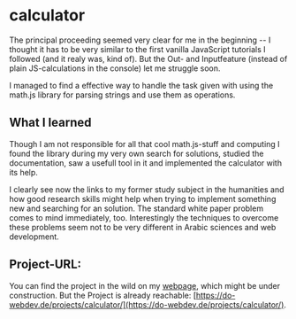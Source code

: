 # calculator
The principal proceeding seemed very clear for me in the beginning -- I thought it has to be very similar to the first vanilla JavaScript tutorials I followed (and it realy was, kind of). But the Out- and Inputfeature (instead of plain JS-calculations in the console) let me struggle soon. 

I managed to find a effective way to handle the task given with using the math.js library for parsing strings and use them as operations. 

## What I learned
Though I am not responsible for all that cool math.js-stuff and computing I found the library during my very own search for solutions, studied the documentation, saw a usefull tool in it and implemented the calculator with its help.

I clearly see now the links to my former study subject in the humanities and how good research skills might help when trying to implement something new and searching for an solution. The standard white paper problem comes to mind immediately, too. Interestingly the techniques to overcome these problems seem not to be very different in Arabic sciences and web development.

## Project-URL:
You can find the project in the wild on my [webpage](https://do-webdev.de/), which might be under construction. 
But the Project is already reachable: [https://do-webdev.de/projects/calculator/](https://do-webdev.de/projects/calculator/).
